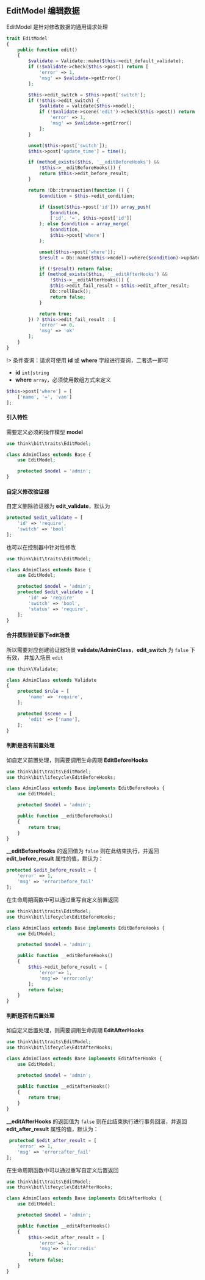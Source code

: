 ## EditModel 编辑数据

EditModel 是针对修改数据的通用请求处理

```php
trait EditModel
{
    public function edit()
    {
        $validate = Validate::make($this->edit_default_validate);
        if (!$validate->check($this->post)) return [
            'error' => 1,
            'msg' => $validate->getError()
        ];

        $this->edit_switch = $this->post['switch'];
        if (!$this->edit_switch) {
            $validate = validate($this->model);
            if (!$validate->scene('edit')->check($this->post)) return [
                'error' => 1,
                'msg' => $validate->getError()
            ];
        }

        unset($this->post['switch']);
        $this->post['update_time'] = time();

        if (method_exists($this, '__editBeforeHooks') &&
            !$this->__editBeforeHooks()) {
            return $this->edit_before_result;
        }

        return !Db::transaction(function () {
            $condition = $this->edit_condition;

            if (isset($this->post['id'])) array_push(
                $condition,
                ['id', '=', $this->post['id']]
            ); else $condition = array_merge(
                $condition,
                $this->post['where']
            );

            unset($this->post['where']);
            $result = Db::name($this->model)->where($condition)->update($this->post);

            if (!$result) return false;
            if (method_exists($this, '__editAfterHooks') &&
                !$this->__editAfterHooks()) {
                $this->edit_fail_result = $this->edit_after_result;
                Db::rollBack();
                return false;
            }

            return true;
        }) ? $this->edit_fail_result : [
            'error' => 0,
            'msg' => 'ok'
        ];
    }
}
```

!> 条件查询：请求可使用 **id** 或 **where** 字段进行查询，二者选一即可

- **id** `int|string`
- **where** `array`，必须使用数组方式来定义

```php
$this->post['where'] = [
    ['name', '=', 'van']
];
```

#### 引入特性

需要定义必须的操作模型 **model**

```php
use think\bit\traits\EditModel;

class AdminClass extends Base {
    use EditModel;

    protected $model = 'admin';
}
```

#### 自定义修改验证器

自定义删除验证器为 **edit_validate**，默认为

```php
protected $edit_validate = [
    'id' => 'require',
    'switch' => 'bool'
];
```

也可以在控制器中针对性修改

```php
use think\bit\traits\EditModel;

class AdminClass extends Base {
    use EditModel;

    protected $model = 'admin';
    protected $edit_validate = [
        'id' => 'require'
        'switch' => 'bool',
        'status' => 'require',
    ];
}
```

#### 合并模型验证器下edit场景

所以需要对应创建验证器场景 **validate/AdminClass**，**edit_switch** 为 `false` 下有效， 并加入场景 `edit`

```php
use think\Validate;

class AdminClass extends Validate
{
    protected $rule = [
        'name' => 'require',
    ];

    protected $scene = [
        'edit' => ['name'],
    ];
}
```

#### 判断是否有前置处理

如自定义前置处理，则需要调用生命周期 **EditBeforeHooks**

```php
use think\bit\traits\EditModel;
use think\bit\lifecycle\EditBeforeHooks;

class AdminClass extends Base implements EditBeforeHooks {
    use EditModel;

    protected $model = 'admin';

    public function __editBeforeHooks()
    {
        return true;
    }
}
```

**__editBeforeHooks** 的返回值为 `false` 则在此结束执行，并返回 **edit_before_result** 属性的值，默认为：

```php
protected $edit_before_result = [
    'error' => 1,
    'msg' => 'error:before_fail'
];
```

在生命周期函数中可以通过重写自定义前置返回

```php
use think\bit\traits\EditModel;
use think\bit\lifecycle\EditBeforeHooks;

class AdminClass extends Base implements EditBeforeHooks {
    use EditModel;

    protected $model = 'admin';

    public function __editBeforeHooks()
    {
        $this->edit_before_result = [
            'error'=> 1,
            'msg'=> 'error:only'
        ];
        return false;
    }
}
```

#### 判断是否有后置处理

如自定义后置处理，则需要调用生命周期 **EditAfterHooks**

```php
use think\bit\traits\EditModel;
use think\bit\lifecycle\EditAfterHooks;

class AdminClass extends Base implements EditAfterHooks {
    use EditModel;

    protected $model = 'admin';

    public function __editAfterHooks()
    {
        return true;
    }
}
```

**__editAfterHooks** 的返回值为 `false` 则在此结束执行进行事务回滚，并返回 **edit_after_result** 属性的值，默认为：

```php
 protected $edit_after_result = [
    'error' => 1,
    'msg' => 'error:after_fail'
];
```

在生命周期函数中可以通过重写自定义后置返回

```php
use think\bit\traits\EditModel;
use think\bit\lifecycle\EditAfterHooks;

class AdminClass extends Base implements EditAfterHooks {
    use EditModel;

    protected $model = 'admin';

    public function __editAfterHooks()
    {
        $this->edit_after_result = [
            'error'=> 1,
            'msg'=> 'error:redis'
        ];
        return false;
    }
}
```